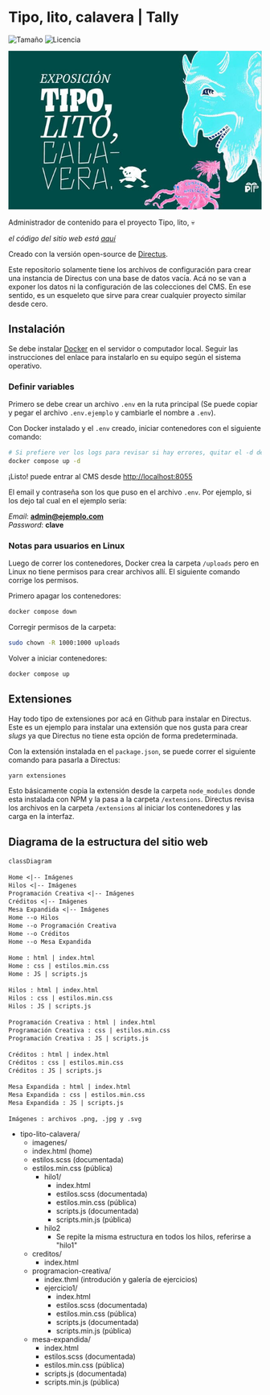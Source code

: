 # Tipo, lito, calavera | Tally

![Tamaño](https://img.shields.io/github/repo-size/enflujo/enflujo-tipo-lito-calavera-tally?color=%235757f7&label=Tama%C3%B1o%20repo&logo=open-access&logoColor=white)
![Licencia](https://img.shields.io/github/license/enflujo/enflujo-tipo-lito-calavera-tally?label=Licencia&logo=open-source-initiative&logoColor=white)

![Portada de exposición Tipo, lito, calavera](./docs/tipo-lito-calavera-640x40.jpg)

Administrador de contenido para el proyecto Tipo, lito, :skull:

_el código del sitio web está [aquí](https://github.com/enflujo/enflujo-tipo-lito-calavera)_

Creado con la versión open-source de [Directus](https://directus.io/).

Este repositorio solamente tiene los archivos de configuración para crear una instancia de Directus con una base de datos vacía. Acá no se van a exponer los datos ni la configuración de las colecciones del CMS. En ese sentido, es un esqueleto que sirve para crear cualquier proyecto similar desde cero.

## Instalación

Se debe instalar [Docker](https://docs.docker.com/) en el servidor o computador local. Seguir las instrucciones del enlace para instalarlo en su equipo según el sistema operativo.

### Definir variables

Primero se debe crear un archivo `.env` en la ruta principal (Se puede copiar y pegar el archivo `.env.ejemplo` y cambiarle el nombre a `.env`).

Con Docker instalado y el `.env` creado, iniciar contenedores con el siguiente comando:

```bash
# Si prefiere ver los logs para revisar si hay errores, quitar el -d del final.
docker compose up -d
```

¡Listo! puede entrar al CMS desde [http://localhost:8055](http://localhost:8055)

El email y contraseña son los que puso en el archivo `.env`. Por ejemplo, si los dejo tal cual en el ejemplo sería:

_Email_: **admin@ejemplo.com**  
_Password_: **clave**

### Notas para usuarios en Linux

Luego de correr los contenedores, Docker crea la carpeta `/uploads` pero en Linux no tiene permisos para crear archivos allí. El siguiente comando corrige los permisos.

Primero apagar los contenedores:

```bash
docker compose down
```

Corregir permisos de la carpeta:

```bash
sudo chown -R 1000:1000 uploads
```

Volver a iniciar contenedores:

```bash
docker compose up
```

## Extensiones

Hay todo tipo de extensiones por acá en Github para instalar en Directus. Este es un ejemplo para instalar una extensión que nos gusta para crear _slugs_ ya que Directus no tiene esta opción de forma predeterminada.

Con la extensión instalada en el `package.json`, se puede correr el siguiente comando para pasarla a Directus:

```bash
yarn extensiones
```

Esto básicamente copia la extensión desde la carpeta `node_modules` donde esta instalada con NPM y la pasa a la carpeta `/extensions`. Directus revisa los archivos en la carpeta `/extensions` al iniciar los contenedores y las carga en la interfaz.

## Diagrama de la estructura del sitio web

```mermaid
classDiagram

Home <|-- Imágenes
Hilos <|-- Imágenes
Programación Creativa <|-- Imágenes
Créditos <|-- Imágenes
Mesa Expandida <|-- Imágenes
Home --o Hilos
Home --o Programación Creativa
Home --o Créditos
Home --o Mesa Expandida

Home : html | index.html
Home : css | estilos.min.css
Home : JS | scripts.js

Hilos : html | index.html
Hilos : css | estilos.min.css
Hilos : JS | scripts.js

Programación Creativa : html | index.html
Programación Creativa : css | estilos.min.css
Programación Creativa : JS | scripts.js

Créditos : html | index.html
Créditos : css | estilos.min.css
Créditos : JS | scripts.js

Mesa Expandida : html | index.html
Mesa Expandida : css | estilos.min.css
Mesa Expandida : JS | scripts.js

Imágenes : archivos .png, .jpg y .svg
```

- tipo-lito-calavera/
  - imagenes/
  - index.html (home)
  - estilos.scss (documentada)
  - estilos.min.css (pública)
    - hilo1/
      - index.html
      - estilos.scss (documentada)
      - estilos.min.css (pública)
      - scripts.js (documentada)
      - scripts.min.js (pública)
    - hilo2
      - Se repite la misma estructura en todos los hilos, referirse a "hilo1"
  - creditos/
    - index.html
  - programacion-creativa/
    - index.thml (introdución y galería de ejercicios)
    - ejercicio1/
      - index.html
      - estilos.scss (documentada)
      - estilos.min.css (pública)
      - scripts.js (documentada)
      - scripts.min.js (pública)
  - mesa-expandida/
    - index.html
    - estilos.scss (documentada)
    - estilos.min.css (pública)
    - scripts.js (documentada)
    - scripts.min.js (pública)
